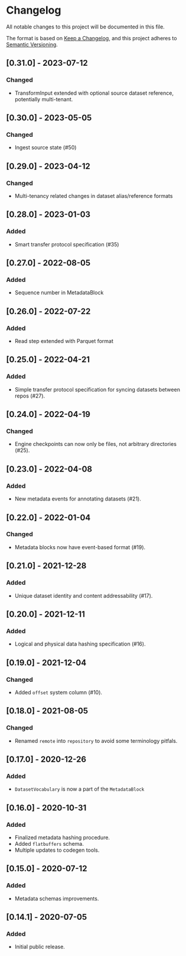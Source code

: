 # Changelog
All notable changes to this project will be documented in this file.

The format is based on [Keep a Changelog](https://keepachangelog.com/en/1.0.0/),
and this project adheres to [Semantic Versioning](https://semver.org/spec/v2.0.0.html).

## [0.31.0] - 2023-07-12
### Changed
- TransformInput extended with optional source dataset reference, potentially multi-tenant.

## [0.30.0] - 2023-05-05
### Changed
- Ingest source state (#50)

## [0.29.0] - 2023-04-12
### Changed
- Multi-tenancy related changes in dataset alias/reference formats 

## [0.28.0] - 2023-01-03
### Added
- Smart transfer protocol specification (#35)

## [0.27.0] - 2022-08-05
### Added
- Sequence number in MetadataBlock

## [0.26.0] - 2022-07-22
### Added
- Read step extended with Parquet format

## [0.25.0] - 2022-04-21
### Added
- Simple transfer protocol specification for syncing datasets between repos (#27).

## [0.24.0] - 2022-04-19
### Changed
- Engine checkpoints can now only be files, not arbitrary directories (#25).

## [0.23.0] - 2022-04-08
### Added
- New metadata events for annotating datasets (#21).

## [0.22.0] - 2022-01-04
### Changed
- Metadata blocks now have event-based format (#19).

## [0.21.0] - 2021-12-28
### Added
- Unique dataset identity and content addressability (#17).

## [0.20.0] - 2021-12-11
### Added
- Logical and physical data hashing specification (#16).

## [0.19.0] - 2021-12-04
### Changed
- Added `offset` system column (#10).

## [0.18.0] - 2021-08-05
### Changed
- Renamed `remote` into `repository` to avoid some terminology pitfals.

## [0.17.0] - 2020-12-26
### Added
- `DatasetVocabulary` is now a part of the `MetadataBlock`

## [0.16.0] - 2020-10-31
### Added
- Finalized metadata hashing procedure.
- Added `flatbuffers` schema.
- Multiple updates to codegen tools.

## [0.15.0] - 2020-07-12
### Added
- Metadata schemas improvements.

## [0.14.1] - 2020-07-05
### Added
- Initial public release.
